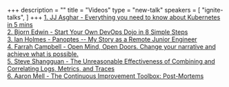 +++
description = ""
title = "Videos"
type = "new-talk"
speakers = [
        "ignite-talks",
]
+++
<a href="https://devopsdays.org/events/2019-dallas/program/jj-asghar/">1. JJ Asghar - Everything you need to know about Kubernetes in 5 mins</a><br>
<a href="https://devopsdays.org/events/2019-dallas/program/bjorn-edwin/">2. Bjorn Edwin - Start Your Own DevOps Dojo in 8 Simple Steps</a><br>
<a href="https://devopsdays.org/events/2019-dallas/program/ian-holmes/">3. Ian Holmes - Panoptes -- My Story as a Remote Junior Engineer</a><br>
<a href="https://devopsdays.org/events/2019-dallas/speakers/farrah-campbell/">4. Farrah Campbell - Open Mind, Open Doors. Change your narrative and achieve what is possible.</a><br>
<a href="https://devopsdays.org/events/2019-dallas/program/steve-shangguan/">5. Steve Shangguan - The Unreasonable Effectiveness of Combining and Correlating Logs, Metrics, and Traces</a><br>
<a href="https://devopsdays.org/events/2019-dallas/program/aaron-mell/">6. Aaron Mell - The Continuous Improvement Toolbox: Post-Mortems</a><br>